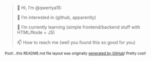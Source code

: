 > 👋 Hi, I’m @qwertya15:
>
> 👀 I’m interested in (github, apparently)
>
> 🌱 I’m currently learning (simple frontend/backend stuff with HTML/Node + JS)
>
> 📫 How to reach me (well you found this so good for you)

<sub>Psst!...this README.md file layout was originally [generated by GitHub](https://github.com/USERNAMEHERE/USERNAMEHERE/new/main?filename=README.md&path=%2F&value=-+%F0%9F%91%8B+Hi%2C+I%E2%80%99m+%40USERNAMEHERE%0A-+%F0%9F%91%80+I%E2%80%99m+interested+in+...%0A-+%F0%9F%8C%B1+I%E2%80%99m+currently+learning+...%0A-+%F0%9F%92%9E%EF%B8%8F+I%E2%80%99m+looking+to+collaborate+on+...%0A-+%F0%9F%93%AB+How+to+reach+me+...%0A%0A%3C%21---%0AUSERNAMEHERE%2FUSERNAMEHERE+is+a+%E2%9C%A8+special+%E2%9C%A8+repository+because+its+%60README.md%60+%28this+file%29+appears+on+your+GitHub+profile.%0AYou+can+click+the+Preview+link+to+take+a+look+at+your+changes.%0A---%3E%0A "URL that GitHub used, but i replaced my username with USERNAMEHERE")! Pretty cool!</sub>
<!---
qwertya15/qwertya15 is a ✨ special ✨ repository because its `README.md` (this file) appears on your GitHub profile.
You can click the Preview link to take a look at your changes.
--->
